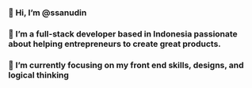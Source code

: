 ### 👋 Hi, I’m @ssanudin
### 👀 I’m a full-stack developer based in Indonesia passionate about helping entrepreneurs to create great products.
### 🌱 I’m currently focusing on my front end skills, designs, and logical thinking
<!---- 💞️ I’m looking to collaborate on ... --->
<!-- - 📫 You can reach me on [Twitter](https://twitter.com/__sanudin) or [LinkedIn](https://www.linkedin.com/in/sanudin/) and you can send message to [mailto.sanudin@gmail.com](mailto:mailto.sanudin@gmail.com") -->

<!---
ssanudin/ssanudin is a ✨ special ✨ repository because its `README.md` (this file) appears on your GitHub profile.
You can click the Preview link to take a look at your changes.
--->
